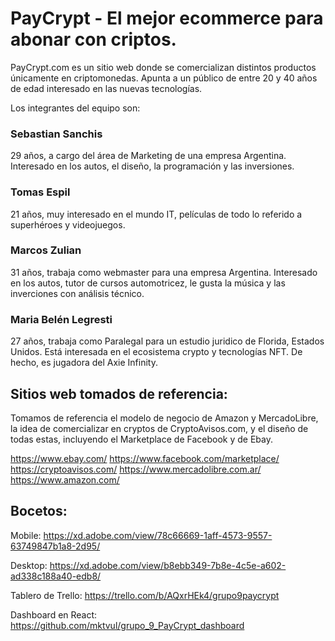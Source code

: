# PayCrypt - El mejor ecommerce para abonar con criptos.

PayCrypt.com es un sitio web donde se comercializan distintos productos únicamente en criptomonedas. Apunta a un público de entre 20 y 40 años de edad interesado en las nuevas tecnologías.

Los integrantes del equipo son:
### Sebastian Sanchis
29 años, a cargo del área de Marketing de una empresa Argentina. Interesado en los autos, el diseño, la programación y las inversiones.

### Tomas Espil 
21 años, muy interesado en el mundo IT, películas de todo lo referido a superhéroes y videojuegos.

### Marcos Zulian
31 años, trabaja como webmaster para una empresa Argentina. Interesado en los autos, tutor de cursos automotricez, le gusta la música y  las inverciones con análisis técnico.

### Maria Belén Legresti
27 años, trabaja como Paralegal para un estudio juridico de Florida, Estados Unidos. Está interesada en el ecosistema crypto y tecnologías NFT. De hecho, es jugadora del Axie Infinity.

## Sitios web tomados de referencia:
Tomamos de referencia el modelo de negocio de Amazon y MercadoLibre, la idea de comercializar en cryptos de CryptoAvisos.com, y el diseño de todas estas, incluyendo el Marketplace de Facebook  y de Ebay.

https://www.ebay.com/
https://www.facebook.com/marketplace/
https://cryptoavisos.com/
https://www.mercadolibre.com.ar/
https://www.amazon.com/

## Bocetos:
Mobile: https://xd.adobe.com/view/78c66669-1aff-4573-9557-63749847b1a8-2d95/

Desktop: https://xd.adobe.com/view/b8ebb349-7b8e-4c5e-a602-ad338c188a40-edb8/

Tablero de Trello: https://trello.com/b/AQxrHEk4/grupo9paycrypt

Dashboard en React: https://github.com/mktvul/grupo_9_PayCrypt_dashboard
